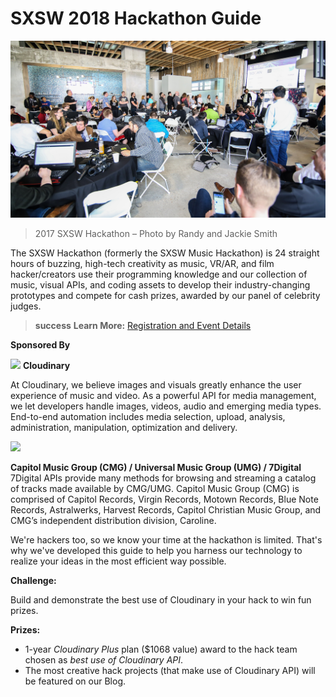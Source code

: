 # SXSW 2018 Hackathon Guide

![](/assets/2017-SXSW-Hackathon-photo-by-Randy-and-Jackie-Smith.jpg)
> 2017 SXSW Hackathon – Photo by Randy and Jackie Smith

The SXSW Hackathon (formerly the SXSW Music Hackathon) is 24 straight hours of buzzing, high-tech creativity as music, VR/AR, and film hacker/creators use their programming knowledge and our collection of music, visual APIs, and coding assets to develop their industry-changing prototypes and compete for cash prizes, awarded by our panel of celebrity judges.

> **success** **Learn More:** [Registration and Event Details](https://www.sxsw.com/conference/sxsw-hackathon/ "Registration and Event Details")



**Sponsored By**

![](https://res.cloudinary.com/cloudinary/image/upload/c_scale,w_300/v1/logo/for_white_bg/cloudinary_logo_for_white_bg.png) 
**Cloudinary**

At Cloudinary, we believe images and visuals greatly enhance the user experience of music and video. As a powerful API for media management, we let developers handle images, videos, audio and emerging media types. End-to-end automation includes media selection, upload, analysis, administration, manipulation, optimization and delivery. 

![](https://www.sxsw.com/wp-content/uploads/2018/03/Capitol-music-group-logo.png) 


**Capitol Music Group (CMG) / Universal Music Group (UMG) / 7Digital**
7Digital APIs provide many methods for browsing and streaming a catalog of tracks made available by CMG/UMG. Capitol Music Group (CMG) is comprised of Capitol Records, Virgin Records, Motown Records, Blue Note Records, Astralwerks, Harvest Records, Capitol Christian Music Group, and CMG’s independent distribution division, Caroline.

We're hackers too, so we know your time at the hackathon is limited. That's why we've developed this guide to help you harness our technology to realize your ideas in the most efficient way possible.

**Challenge:**

Build and demonstrate the best use of Cloudinary in your hack to win fun prizes.

**Prizes:**

* 1-year _Cloudinary Plus_ plan \($1068 value\) award to the hack team chosen as _best use of Cloudinary API_.
* The most creative hack projects (that make use of Cloudinary API) will be featured on our Blog.

